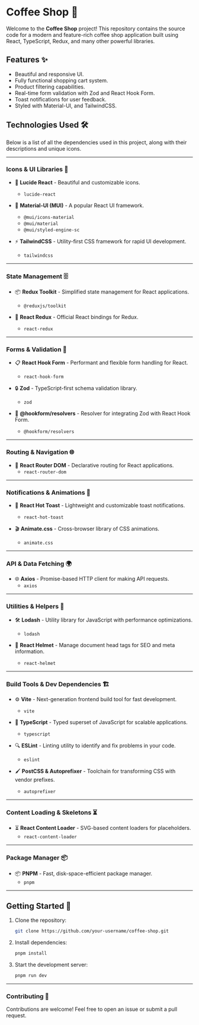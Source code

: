 # Coffee Shop 🚀

Welcome to the **Coffee Shop** project! This repository contains the source code for a modern and feature-rich coffee shop application built using React, TypeScript, Redux, and many other powerful libraries.

## Features ✨

- Beautiful and responsive UI.
- Fully functional shopping cart system.
- Product filtering capabilities.
- Real-time form validation with Zod and React Hook Form.
- Toast notifications for user feedback.
- Styled with Material-UI, and TailwindCSS.

## Technologies Used 🛠️

Below is a list of all the dependencies used in this project, along with their descriptions and unique icons.

---

### Icons & UI Libraries 🎨

- 🌟 **Lucide React** - Beautiful and customizable icons.

  - `lucide-react`

- 🎨 **Material-UI (MUI)** - A popular React UI framework.

  - `@mui/icons-material`
  - `@mui/material`
  - `@mui/styled-engine-sc`

- ⚡ **TailwindCSS** - Utility-first CSS framework for rapid UI development.
  - `tailwindcss`

---

### State Management 🗄️

- 📦 **Redux Toolkit** - Simplified state management for React applications.

  - `@reduxjs/toolkit`

- 🔄 **React Redux** - Official React bindings for Redux.
  - `react-redux`

---

### Forms & Validation 📝

- 📋 **React Hook Form** - Performant and flexible form handling for React.

  - `react-hook-form`

- 🔒 **Zod** - TypeScript-first schema validation library.

  - `zod`

- 🔧 **@hookform/resolvers** - Resolver for integrating Zod with React Hook Form.
  - `@hookform/resolvers`

---

### Routing & Navigation 🌐

- 🧭 **React Router DOM** - Declarative routing for React applications.
  - `react-router-dom`

---

### Notifications & Animations 🎉

- 🔔 **React Hot Toast** - Lightweight and customizable toast notifications.

  - `react-hot-toast`

- 🎬 **Animate.css** - Cross-browser library of CSS animations.
  - `animate.css`

---

### API & Data Fetching 🌍

- 🌐 **Axios** - Promise-based HTTP client for making API requests.
  - `axios`

---

### Utilities & Helpers 🧰

- 🛠️ **Lodash** - Utility library for JavaScript with performance optimizations.

  - `lodash`

- 📄 **React Helmet** - Manage document head tags for SEO and meta information.
  - `react-helmet`

---

### Build Tools & Dev Dependencies 🏗️

- ⚙️ **Vite** - Next-generation frontend build tool for fast development.

  - `vite`

- 📜 **TypeScript** - Typed superset of JavaScript for scalable applications.

  - `typescript`

- 🔍 **ESLint** - Linting utility to identify and fix problems in your code.

  - `eslint`

- 🖌️ **PostCSS & Autoprefixer** - Toolchain for transforming CSS with vendor prefixes.
  - `autoprefixer`

---

### Content Loading & Skeletons ⏳

- ⏳ **React Content Loader** - SVG-based content loaders for placeholders.
  - `react-content-loader`

---

### Package Manager 📦

- 📦 **PNPM** - Fast, disk-space-efficient package manager.
  - `pnpm`

---

## Getting Started 🚀

1. Clone the repository:
   ```bash
   git clone https://github.com/your-username/coffee-shop.git
   ```
2. Install dependencies: 
   ```bash 
   pnpm install
   ```
3. Start the development server: 
   ```bash
   pnpm run dev
   ```

---

### Contributing 🤝

Contributions are welcome! Feel free to open an issue or submit a pull request.